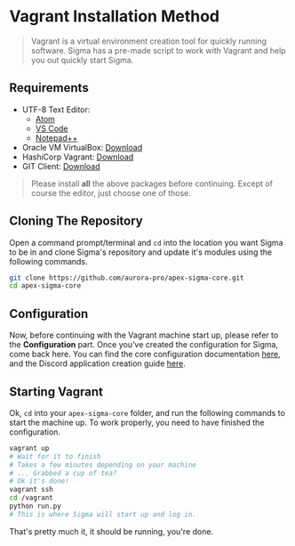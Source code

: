 # Vagrant Installation Method

> Vagrant is a virtual environment creation tool for quickly running software. Sigma has a pre-made script to work with Vagrant and help you out quickly start Sigma.

## Requirements

* UTF-8 Text Editor:
  * [Atom](https://atom.io/)
  * [VS Code](https://code.visualstudio.com/Download)
  * [Notepad++](https://notepad-plus-plus.org/download/)
* Oracle VM VirtualBox: [Download](https://www.virtualbox.org/wiki/Downloads)
* HashiCorp Vagrant: [Download](https://www.vagrantup.com/downloads.html)
* GIT Client: [Download](https://git-scm.com/)

> Please install **all** the above packages before continuing.
> Except of course the editor, just choose one of those.

## Cloning The Repository

Open a command prompt/terminal and `cd` into the location you want Sigma to be in and clone Sigma's repository and update it's modules using the following commands.

```sh
git clone https://github.com/aurora-pro/apex-sigma-core.git
cd apex-sigma-core
```

## Configuration

Now, before continuing with the Vagrant machine start up, please refer to the **Configuration** part. Once you've created the configuration for Sigma, come back here.
You can find the core configuration documentation [here](https://sigma.readthedocs.io/en/latest/configuration/core/),
and the Discord application creation guide [here](https://sigma.readthedocs.io/en/latest/setup/discord/).

## Starting Vagrant

Ok, `cd` into your `apex-sigma-core` folder, and run the following commands to start the machine up. To work properly, you need to have finished the configuration.

```sh
vagrant up
# Wait for it to finish
# Takes a few minutes depending on your machine
# ... Grabbed a cup of tea?
# Ok it's done!
vagrant ssh
cd /vagrant
python run.py
# This is where Sigma will start up and log in.
```

That's pretty much it, it should be running, you're done.
